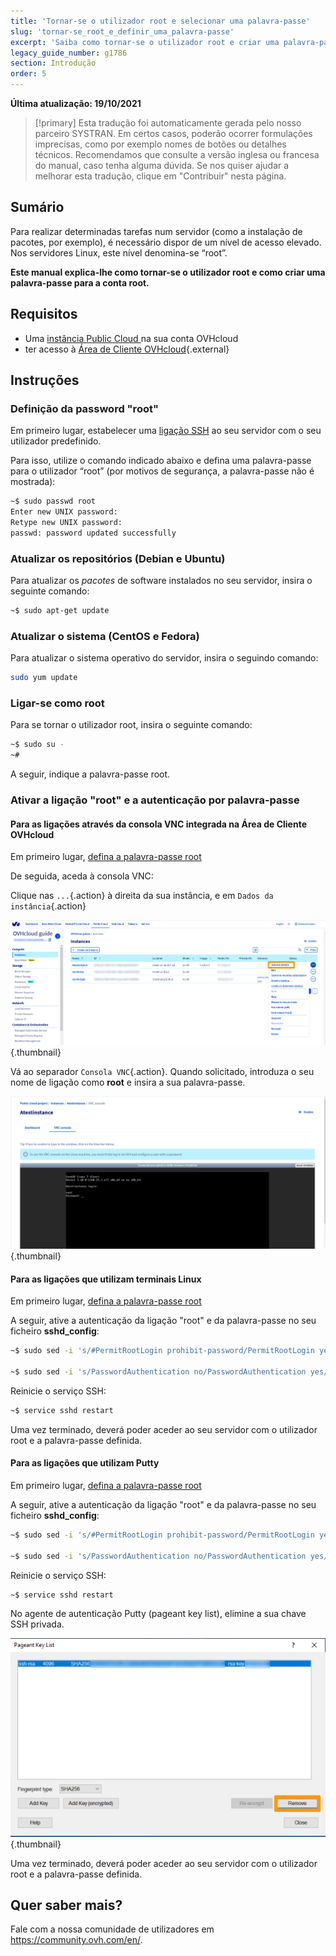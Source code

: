 ```yaml
---
title: 'Tornar-se o utilizador root e selecionar uma palavra-passe'
slug: 'tornar-se_root_e_definir_uma_palavra-passe'
excerpt: 'Saiba como tornar-se o utilizador root e criar uma palavra-passe para a conta root'
legacy_guide_number: g1786
section: Introdução
order: 5
---
```


**Última atualização: 19/10/2021**

> [!primary]
> Esta tradução foi automaticamente gerada pelo nosso parceiro SYSTRAN. Em certos casos, poderão ocorrer formulações imprecisas, como por exemplo nomes de botões ou detalhes técnicos. Recomendamos que consulte a versão inglesa ou francesa do manual, caso tenha alguma dúvida. Se nos quiser ajudar a melhorar esta tradução, clique em "Contribuir" nesta página.
>

## Sumário

Para realizar determinadas tarefas num servidor (como a instalação de pacotes, por exemplo), é necessário dispor de um nível de acesso elevado. Nos servidores Linux, este nível denomina-se “root”.

**Este manual explica-lhe como tornar-se o utilizador root e como criar uma palavra-passe para a conta root.**

## Requisitos

* Uma [instância Public Cloud ](https://docs.ovh.com/pt/public-cloud/public-cloud-primeiros-passos/#3o-passo-criacao-de-uma-instancia) na sua conta OVHcloud
* ter acesso à [Área de Cliente OVHcloud](https://www.ovh.com/auth/?action=gotomanager&from=https://www.ovh.pt/&ovhSubsidiary=pt){.external}

## Instruções

### Definição da password "root" <a name="settingtherootpassword"></a>

Em primeiro lugar, estabelecer uma [ligação SSH](https://docs.ovh.com/pt/public-cloud/public-cloud-primeiros-passos/#4o-passo-conexao-a-instancia) ao seu servidor com o seu utilizador predefinido.

Para isso, utilize o comando indicado abaixo e defina uma palavra-passe para o utilizador “root” (por motivos de segurança, a palavra-passe não é mostrada):

```bash
~$ sudo passwd root
Enter new UNIX password:
Retype new UNIX password:
passwd: password updated successfully 
```

### Atualizar os repositórios (Debian e Ubuntu)

Para atualizar os _pacotes_ de software instalados no seu servidor, insira o seguinte comando:

```bash
~$ sudo apt-get update
```

### Atualizar o sistema (CentOS e Fedora)

Para atualizar o sistema operativo do servidor, insira o seguindo comando:

```bash
sudo yum update
```

### Ligar-se como root

Para se tornar o utilizador root, insira o seguinte comando:

```bash
~$ sudo su -
~#
```

A seguir, indique a palavra-passe root.


### Ativar a ligação "root" e a autenticação por palavra-passe

#### Para as ligações através da consola VNC integrada na Área de Cliente OVHcloud

Em primeiro lugar, [defina a palavra-passe root](#settingtherootpassword)

De seguida, aceda à consola VNC:

Clique nas `...`{.action} à direita da sua instância, e em `Dados da instância`{.action} 

![access instance](images/instancedetails.png){.thumbnail} 

Vá ao separador `Consola VNC`{.action}. Quando solicitado, introduza o seu nome de ligação como **root** e insira a sua palavra-passe.

![vnc](images/vnc.png){.thumbnail} 

#### Para as ligações que utilizam terminais Linux

Em primeiro lugar, [defina a palavra-passe root](#settingtherootpassword)

A seguir, ative a autenticação da ligação "root" e da palavra-passe no seu ficheiro **sshd_config**:

```bash
~$ sudo sed -i 's/#PermitRootLogin prohibit-password/PermitRootLogin yes/g' /etc/ssh/sshd_config

~$ sudo sed -i 's/PasswordAuthentication no/PasswordAuthentication yes/g' /etc/ssh/sshd_config
```

Reinicie o serviço SSH:

```bash
~$ service sshd restart
```

Uma vez terminado, deverá poder aceder ao seu servidor com o utilizador root e a palavra-passe definida.

#### Para as ligações que utilizam Putty

Em primeiro lugar, [defina a palavra-passe root](#settingtherootpassword)

A seguir, ative a autenticação da ligação "root" e da palavra-passe no seu ficheiro **sshd_config**:


```bash
~$ sudo sed -i 's/#PermitRootLogin prohibit-password/PermitRootLogin yes/g' /etc/ssh/sshd_config

~$ sudo sed -i 's/PasswordAuthentication no/PasswordAuthentication yes/g' /etc/ssh/sshd_config
```

Reinicie o serviço SSH:

```bash
~$ service sshd restart
```

No agente de autenticação Putty (pageant key list), elimine a sua chave SSH privada.

![remove private key](images/pageantkeylist.png){.thumbnail}

Uma vez terminado, deverá poder aceder ao seu servidor com o utilizador root e a palavra-passe definida.

## Quer saber mais?

Fale com a nossa comunidade de utilizadores em <https://community.ovh.com/en/>.
